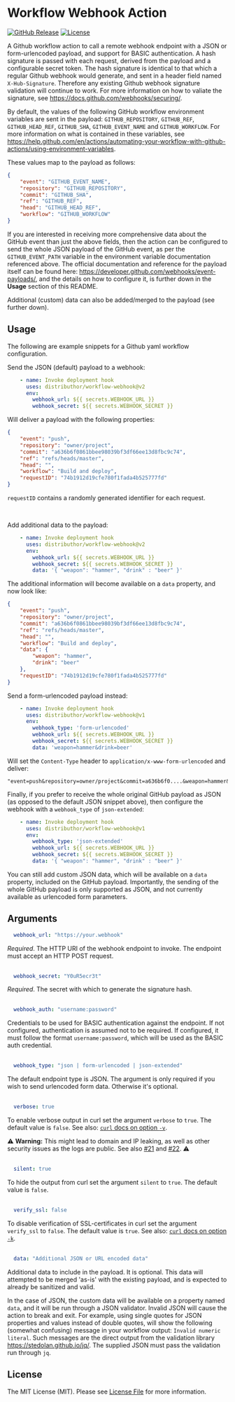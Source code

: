 # Workflow Webhook Action

[![GitHub Release][ico-release]][link-github-release]
[![License][ico-license]](LICENSE)

A Github workflow action to call a remote webhook endpoint with a JSON or form-urlencoded
payload, and support for BASIC authentication. A hash signature is passed with each request, 
derived from the payload and a configurable secret token. The hash signature is 
identical to that which a regular Github webhook would generate, and sent in a header 
field named `X-Hub-Signature`. Therefore any existing Github webhook signature 
validation will continue to work. For more information on how to valiate the signature, 
see <https://docs.github.com/webhooks/securing/>.

By default, the values of the following GitHub workflow environment variables are sent in the 
payload: `GITHUB_REPOSITORY`, `GITHUB_REF`, `GITHUB_HEAD_REF`, `GITHUB_SHA`, `GITHUB_EVENT_NAME` 
and `GITHUB_WORKFLOW`. For more information on what is contained in these variables, see 
<https://help.github.com/en/actions/automating-your-workflow-with-github-actions/using-environment-variables>. 

These values map to the payload as follows:

```json
{
    "event": "GITHUB_EVENT_NAME",
    "repository": "GITHUB_REPOSITORY",
    "commit": "GITHUB_SHA",
    "ref": "GITHUB_REF",
    "head": "GITHUB_HEAD_REF",
    "workflow": "GITHUB_WORKFLOW"
}
```

If you are interested in receiving more comprehensive data about the GitHub event than just the 
above fields, then the action can be configured to send the whole JSON payload of the GitHub event, 
as per the `GITHUB_EVENT_PATH` variable in the environment variable documentation referenced above. 
The official documentation and reference for the payload itself can be found here: 
<https://developer.github.com/webhooks/event-payloads/>, and the details on how to configure it, 
is further down in the **Usage** section of this README.

Additional (custom) data can also be added/merged to the payload (see further down).


## Usage

The following are example snippets for a Github yaml workflow configuration. <br/>

Send the JSON (default) payload to a webhook:

```yml
    - name: Invoke deployment hook
      uses: distributhor/workflow-webhook@v2
      env:
        webhook_url: ${{ secrets.WEBHOOK_URL }}
        webhook_secret: ${{ secrets.WEBHOOK_SECRET }}
```

Will deliver a payload with the following properties:

```json
{
    "event": "push",
    "repository": "owner/project",
    "commit": "a636b6f0861bbee98039bf3df66ee13d8fbc9c74",
    "ref": "refs/heads/master",
    "head": "",
    "workflow": "Build and deploy",
    "requestID": "74b1912d19cfe780f1fada4b525777fd"
}
```
`requestID` contains a randomly generated identifier for each request. 

<br/>

Add additional data to the payload:

```yml
    - name: Invoke deployment hook
      uses: distributhor/workflow-webhook@v2
      env:
        webhook_url: ${{ secrets.WEBHOOK_URL }}
        webhook_secret: ${{ secrets.WEBHOOK_SECRET }}
        data: '{ "weapon": "hammer", "drink" : "beer" }'
```

The additional information will become available on a `data` property,
and now look like:

```json
{
    "event": "push",
    "repository": "owner/project",
    "commit": "a636b6f0861bbee98039bf3df66ee13d8fbc9c74",
    "ref": "refs/heads/master",
    "head": "",
    "workflow": "Build and deploy",
    "data": {
        "weapon": "hammer",
        "drink": "beer"
    },
    "requestID": "74b1912d19cfe780f1fada4b525777fd"
}
```

Send a form-urlencoded payload instead:

```yml
    - name: Invoke deployment hook
      uses: distributhor/workflow-webhook@v1
      env:
        webhook_type: 'form-urlencoded'
        webhook_url: ${{ secrets.WEBHOOK_URL }}
        webhook_secret: ${{ secrets.WEBHOOK_SECRET }}
        data: 'weapon=hammer&drink=beer'
```

Will set the `Content-Type` header to `application/x-www-form-urlencoded` and deliver:

```csv
"event=push&repository=owner/project&commit=a636b6f0....&weapon=hammer&drink=beer"
```

Finally, if you prefer to receive the whole original GitHub payload as JSON (as opposed 
to the default JSON snippet above), then configure the webhook with a `webhook_type` of
`json-extended`:

```yml
    - name: Invoke deployment hook
      uses: distributhor/workflow-webhook@v1
      env:
        webhook_type: 'json-extended'
        webhook_url: ${{ secrets.WEBHOOK_URL }}
        webhook_secret: ${{ secrets.WEBHOOK_SECRET }}
        data: '{ "weapon": "hammer", "drink" : "beer" }'
```

You can still add custom JSON data, which will be available on a `data` property, included 
on the GitHub payload. Importantly, the sending of the whole GitHub payload
is only supported as JSON, and not currently available as urlencoded form parameters.

## Arguments

```yml 
  webhook_url: "https://your.webhook"
```

*Required*. The HTTP URI of the webhook endpoint to invoke. The endpoint must accept 
an HTTP POST request. <br/><br/>


```yml 
  webhook_secret: "Y0uR5ecr3t"
```

*Required*. The secret with which to generate the signature hash. <br/><br/>

```yml 
  webhook_auth: "username:password"
```

Credentials to be used for BASIC authentication against the endpoint. If not configured,
authentication is assumed not to be required. If configured, it must follow the format
`username:password`, which will be used as the BASIC auth credential.<br/><br/>

```yml 
  webhook_type: "json | form-urlencoded | json-extended"
```

The default endpoint type is JSON. The argument is only required if you wish to send urlencoded form data. 
Otherwise it's optional. <br/><br/>

```yml
  verbose: true
```

To enable verbose output in curl set the argument `verbose` to `true`. The default value is `false`. See also: [`curl` docs on option `-v`](https://curl.se/docs/manpage.html#-v).

:warning: **Warning:** This might lead to domain and IP leaking, as well as other security issues as the logs are public. See also [#21](https://github.com/distributhor/workflow-webhook/issues/21) and [#22](https://github.com/distributhor/workflow-webhook/issues/22). :warning:<br/><br/>


```yml 
  silent: true
```

To hide the output from curl set the argument `silent` to `true`. The default value is `false`.<br/><br/>

```yml 
  verify_ssl: false
```

To disable verification of SSL-certificates in curl set the argument `verify_ssl` to `false`. The default value is `true`. See also: [`curl` docs on option `-k`](https://curl.se/docs/manpage.html#-k).<br/><br/>


```yml 
  data: "Additional JSON or URL encoded data"
```


Additional data to include in the payload. It is optional. This data will attempted to be 
merged 'as-is' with the existing payload, and is expected to already be sanitized and valid.

In the case of JSON, the custom data will be available on a property named `data`, and it will be 
run through a JSON validator. Invalid JSON will cause the action to break and exit. For example, using 
single quotes for JSON properties and values instead of double quotes, will show the 
following (somewhat confusing) message in your workflow output: `Invalid numeric literal`. 
Such messages are the direct output from the validation library <https://stedolan.github.io/jq/>. 
The supplied JSON must pass the validation run through `jq`.


## License

The MIT License (MIT). Please see [License File](LICENSE) for more information.

[ico-release]: https://img.shields.io/github/tag/distributhor/workflow-webhook.svg
[ico-license]: https://img.shields.io/badge/license-MIT-brightgreen.svg
[link-github-release]: https://github.com/distributhor/workflow-webhook/releases
